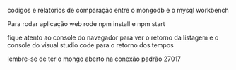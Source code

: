 codigos e relatorios de comparação entre o mongodb e o mysql workbench

Para rodar aplicação web rode npm install e npm start

fique atento ao console do navegador para ver o retorno da listagem e o console do visual studio code para o retorno dos tempos

lembre-se de ter o mongo aberto na conexão padrão 27017
